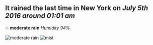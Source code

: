 ## It rained the last time in New York on *July 5th 2016 around 01:01 am*
💧💧  **moderate rain** *Humidity 94%*

![moderate rain](http://openweathermap.org/img/w/10n.png) ![mist](http://openweathermap.org/img/w/50n.png)
